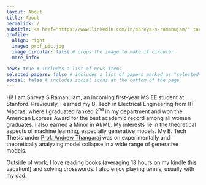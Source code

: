 ```yaml
---
layout: About
title: About
permalink: /
subtitle: <a href="https://www.linkedin.com/in/shreya-s-ramanujam/" target="_blank">LinkedIn</a>. <a href="https://github.com/thegrey007" target="_blank">GitHub</a>. <a href="mailto:sramanuj@stanford.edu">Email</a>. 
profile:
  align: right
  image: prof_pic.jpg
  image_circular: false # crops the image to make it circular
  more_info:   

news: true # includes a list of news items
selected_papers: false # includes a list of papers marked as "selected={true}"
social: false # includes social icons at the bottom of the page
---
```


Hi! I am Shreya S Ramanujam, an incoming first-year MS EE student at Stanford. Previously, I earned my B. Tech in Electrical Engineering from IIT Madras, where I graduated ranked 2<sup>nd</sup> in my department and won the American Express Award for the best academic record among all women graduates. I also earned a Minor in AI/ML. My interests lie in the theoretical aspects of machine learning, especially generative models. My B. Tech Thesis under [Prof. Andrew Thangaraj](https://www.ee.iitm.ac.in/andrew/) was on experimentally and theoretically analyzing model collapse in a wide range of generative models.

Outside of work, I love reading books (averaging 18 hours on my kindle this vacation!) and solving crosswords. I also enjoy playing tennis, usually with my dad.
